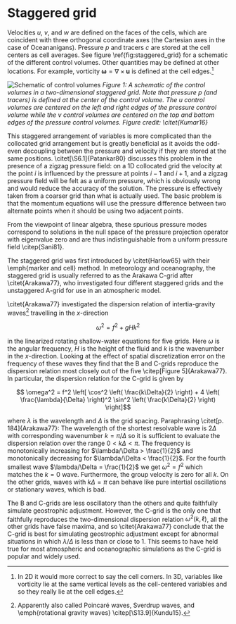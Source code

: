 # Staggered grid

Velocities $u$, $v$, and $w$ are defined on the faces of the cells, which are coincident with three orthogonal
coordinate axes (the Cartesian axes in the case of Oceananigans). Pressure $p$ and tracers $c$ are stored at
the cell  centers as cell averages. See figure \ref{fig:staggered_grid} for a schematic of the different control
volumes. Other quantities may be defined at other locations. For example, vorticity $\bm{\omega} = \nabla\times\bm{u}$
is defined at the cell edges.[^1]

[^1]: In 2D it would more correct to say the cell corners. In 3D, variables like vorticity lie at the same vertical
    levels as the cell-centered variables and so they really lie at the cell edges.

![Schematic of control volumes](assets/staggered_grid_control_volumes.png)
*Figure 1: A schematic of the control volumes in a two-dimensional staggered grid. Note that pressure $p$
(and tracers) is defined at the center of the control volume. The $u$ control volumes are centered on the
left and right edges of the pressure control volume while the $v$ control volumes are centered on the top
and bottom edges of the pressure control volumes. Figure credit: \citet{Kumar16}*

This staggered arrangement of variables is more complicated than the collocated grid arrangement but is greatly
beneficial as it avoids the odd-even decoupling between the pressure and velocity if they are stored at the same
positions. \citet[\S6.1]{Patankar80} discusses this problem in the presence of a zigzag pressure field: on a 1D
collocated grid the velocity at the point $i$ is influenced by the pressure at points $i-1$ and $i+1$, and a zigzag
pressure field will be felt as a uniform pressure, which is obviously wrong and would reduce the accuracy of the
solution. The pressure is effectively taken from a coarser grid than what is actually used. The basic problem is that
the momentum equations will use the pressure difference between two alternate points when it should be using two
adjacent points.

From the viewpoint of linear algebra, these spurious pressure modes correspond to solutions in the null space of the
pressure projection operator with eigenvalue zero and are thus indistinguishable from a uniform pressure field
\citep{Sani81}.

The staggered grid was first introduced by \citet{Harlow65} with their \emph{marker and cell} method. In meteorology
and oceanography, the staggered grid is usually referred to as the Arakawa C-grid after \citet{Arakawa77}, who
investigated four different staggered grids and the unstaggered A-grid for use in an atmospheric model.

\citet{Arakawa77} investigated the dispersion relation of intertia-gravity waves[^2] travelling in the $x$-direction
```math
  \omega^2 = f^2 + gHk^2
```
in the linearized rotating shallow-water equations for five grids. Here $\omega$ is the angular frequency, $H$ is the
height of the fluid and $k$ is the wavenumber in the $x$-direction. Looking at the effect of spatial discretization
error on the frequency of these waves they find that the B and C-grids reproduce the dispersion relation most closely
out of the five \citep[Figure 5]{Arakawa77}. In particular, the dispersion relation for the C-grid is given by
```math
  \omega^2 = f^2 \left[ \cos^2 \left( \frac{k\Delta}{2} \right)
             + 4 \left( \frac{\lambda}{\Delta} \right)^2 \sin^2 \left( \frac{k\Delta}{2} \right) \right]
```
where $\lambda$ is the wavelength and $\Delta$ is the grid spacing. Paraphrasing \citet[p. 184]{Arakawa77}: The
wavelength of the shortest resolvable wave is $2\Delta$ with corresponding wavenumber $k = \pi/\Delta$ so it is
sufficient to evaluate the dispersion relation over the range $0 < k\Delta < \pi$. The frequency is monotonically
increasing for $\lambda/\Delta > \frac{1}{2}$ and monotonically decreasing for $\lambda/\Delta < \frac{1}{2}$. For the
fourth smallest wave $\lambda/\Delta = \frac{1}{2}$ we get $\omega^2 = f^2$ which matches the $k = 0$ wave. Furthermore,
the group velocity is zero for all $k$. On the other grids, waves with $k\Delta = \pi$ can behave like pure intertial
oscillations or stationary waves, which is bad.

The B and C-grids are less oscillatory than the others and quite faithfully simulate geostrophic adjustment. However,
the C-grid is the only one that faithfully reproduces the two-dimensional dispersion relation $\omega^2(k, \ell)$, all
the other grids have false maxima, and so \citet{Arakawa77} conclude that the C-grid is best for simulating geostrophic
adjustment except for abnormal situations in which $\lambda/\Delta$ is less than or close to 1. This seems to have held
true for most atmospheric and oceanographic simulations as the C-grid is popular and widely used.

[^2]: Apparently also called Poincaré waves, Sverdrup waves, and \emph{rotational gravity waves}
    \citep[\S13.9]{Kundu15}.
